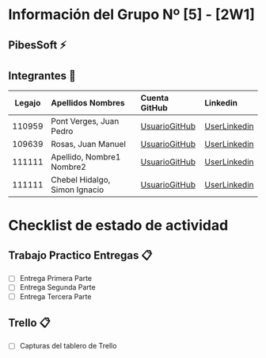 # Información del Grupo Nº [5] - [2W1]


## PibesSoft :zap:


## Integrantes :busts_in_silhouette:

| Legajo| Apellidos Nombres  | Cuenta GitHub | Linkedin
| :------: | :-------- | :-------- | :-------- |
| 110959 | Pont Verges, Juan Pedro |[UsuarioGitHub](https://github.com/PontVergesJuanPedro)|[UserLinkedin](https://www.linkedin.com/in/juan-pedro-pont-verges-a44630160/)|
| 109639 | Rosas, Juan Manuel |[UsuarioGitHub](https://github.com/xxxx)|[UserLinkedin](https://www.linkedin.com/in/juan-rosas-0b81ab14a/)|
| 111111 | Apellido, Nombre1 Nombre2 |[UsuarioGitHub](https://github.com/xxxx)|[UserLinkedin](https://ar.linkedin.com/)|
| 111111 | Chebel Hidalgo, Simon Ignacio |[UsuarioGitHub](https://github.com/2w1-110861-SimonChebel)|[UserLinkedin](https://www.linkedin.com/in/simon-chebel-29525b1a3/)|


# Checklist de estado de actividad

## Trabajo Practico Entregas :clipboard:
- [ ] Entrega Primera Parte
- [ ] Entrega Segunda Parte
- [ ] Entrega Tercera Parte

## Trello :clipboard:
- [ ] Capturas del tablero de Trello
